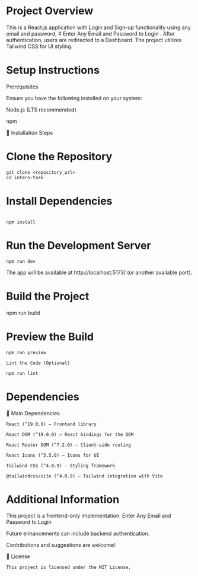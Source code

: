 
 

 # Project Overview

This is a React.js application with Login and Sign-up functionality using any email and password,  # Enter Any Email and Password  to Login . After authentication, users are redirected to a Dashboard. The project utilizes Tailwind CSS for UI styling.

 # Setup Instructions

Prerequisites

Ensure you have the following installed on your system:

Node.js (LTS recommended)

npm 

🔧 Installation Steps

# Clone the Repository
```
git clone <repository_url>
cd intern-task
```

# Install Dependencies
```

npm install

```

# Run the Development Server
```
npm run dev
```

The app will be available at http://localhost:5173/ (or another available port).

# Build the Project

npm run build

# Preview the Build
```
npm run preview

Lint the Code (Optional)

npm run lint
```

# Dependencies

🔹 Main Dependencies
```
React (^19.0.0) – Frontend library

React DOM (^19.0.0) – React bindings for the DOM

React Router DOM (^7.2.0) – Client-side routing

React Icons (^5.5.0) – Icons for UI

Tailwind CSS (^4.0.9) – Styling framework

@tailwindcss/vite (^4.0.9) – Tailwind integration with Vite
```



# Additional Information

This project is a frontend-only implementation. Enter Any Email and Password to Login

Future enhancements can include backend authentication.

Contributions and suggestions are welcome!

📝 License
```
This project is licensed under the MIT License.
```
